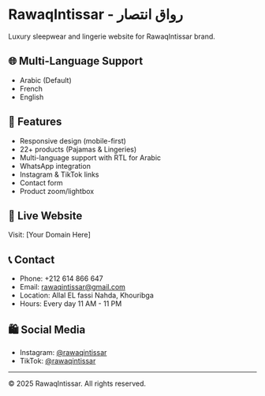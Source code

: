 # RawaqIntissar - رواق انتصار

Luxury sleepwear and lingerie website for RawaqIntissar brand.

## 🌐 Multi-Language Support
- Arabic (Default)
- French
- English

## 📱 Features
- Responsive design (mobile-first)
- 22+ products (Pajamas & Lingeries)
- Multi-language support with RTL for Arabic
- WhatsApp integration
- Instagram & TikTok links
- Contact form
- Product zoom/lightbox

## 🚀 Live Website
Visit: [Your Domain Here]

## 📞 Contact
- Phone: +212 614 866 647
- Email: rawaqintissar@gmail.com
- Location: Allal EL fassi Nahda, Khouribga
- Hours: Every day 11 AM - 11 PM

## 🛍️ Social Media
- Instagram: [@rawaqintissar](https://instagram.com/rawaqintissar)
- TikTok: [@rawaqintissar](https://tiktok.com/@rawaqintissar)

---
© 2025 RawaqIntissar. All rights reserved.
